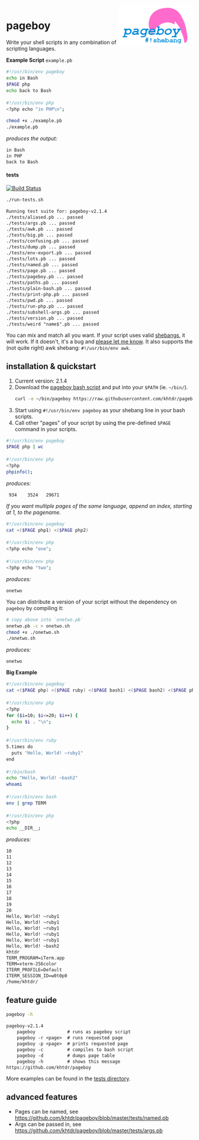 
<img align="right" src="https://raw.githubusercontent.com/khtdr/pageboy/master/logo.png" width="200" />

pageboy
=======

Write your shell scripts in any combination of scripting languages. 

**Example Script** `example.pb`

```bash
#!/usr/bin/env pageboy
echo in Bash
$PAGE php
echo back to Bash

#!/usr/bin/env php
<?php echo "in PHP\n";
```

```bash
chmod +x ./example.pb
./example.pb
```

_produces the output:_

    in Bash
    in PHP
    back to Bash

#### tests
[![Build Status](https://travis-ci.org/khtdr/pageboy.svg?branch=master)](https://travis-ci.org/khtdr/pageboy)
```bash
./run-tests.sh
```
    Running test suite for: pageboy-v2.1.4
    ./tests/aliased.pb ... passed
    ./tests/args.pb ... passed
    ./tests/awk.pb ... passed
    ./tests/big.pb ... passed
    ./tests/confusing.pb ... passed
    ./tests/dump.pb ... passed
    ./tests/env-export.pb ... passed
    ./tests/lots.pb ... passed
    ./tests/named.pb ... passed
    ./tests/page.pb ... passed
    ./tests/pageboy.pb ... passed
    ./tests/paths.pb ... passed
    ./tests/plain-bash.pb ... passed
    ./tests/print-php.pb ... passed
    ./tests/pwd.pb ... passed
    ./tests/run-php.pb ... passed
    ./tests/subshell-args.pb ... passed
    ./tests/version.pb ... passed
    ./tests/weird "name$".pb ... passed

You can mix and match all you want. If your script uses valid [shebangs](https://en.wikipedia.org/wiki/Shebang_(Unix)), it will work. If it doesn't, it's a bug and [please let me know](https://github.com/khtdr/pageboy/issues). It also supports the (not quite right) awk shebang: `#!/usr/bin/env awk`.

installation & quickstart
-------------------------

1. Current version: 2.1.4
2. Download the [pageboy bash script](https://raw.githubusercontent.com/khtdr/pageboy/v1.2.3/pageboy) and put into your `$PATH` (ie. `~/bin/`).
   ```bash
   curl -o ~/bin/pageboy https://raw.githubusercontent.com/khtdr/pageboy/v1.2.3/pageboy; chmod +x ~/bin/pageboy
   ```
3. Start using `#!/usr/bin/env pageboy` as your shebang line in your bash scripts.
4. Call other "pages" of your script by using the pre-defined `$PAGE` command in your scripts.

```bash
#!/usr/bin/env pageboy
$PAGE php | wc

#!/usr/bin/env php
<?php
phpinfo();
```

_produces:_

     934    3524   29671


_If you want multiple pages of the same language, append an index, starting at 1, to the pagename._

```bash
#!/usr/bin/env pageboy
cat <($PAGE php1) <($PAGE php2)

#!/usr/bin/env php
<?php echo "one";

#!/usr/bin/env php
<?php echo "two";
```

_produces:_

    onetwo

You can distribute a version of your script without the dependency on `pageboy` by compiling it:

```bash
# copy above into `onetwo.pb`
onetwo.pb -c > onetwo.sh
chmod +x ./onetwo.sh
./onetwo.sh
```

_produces:_

    onetwo

**Big Example**

```bash
#!/usr/bin/env pageboy
cat <($PAGE php) <($PAGE ruby) <($PAGE bash1) <($PAGE bash2) <($PAGE php2)

#!/usr/bin/env php
<?php
for ($i=10; $i<=20; $i++) {
  echo $i . "\n";
}

#!/usr/bin/env ruby
5.times do
  puts "Hello, World! ~ruby1"
end

#!/bin/bash
echo "Hello, World! ~bash2"
whoami

#!/usr/bin/env bash
env | grep TERM

#!/usr/bin/env php
<?php
echo __DIR__;
```

_produces:_

    10
    11
    12
    13
    14
    15
    16
    17
    18
    19
    20
    Hello, World! ~ruby1
    Hello, World! ~ruby1
    Hello, World! ~ruby1
    Hello, World! ~ruby1
    Hello, World! ~ruby1
    Hello, World! ~bash2
    khtdr
    TERM_PROGRAM=iTerm.app
    TERM=xterm-256color
    ITERM_PROFILE=Default
    ITERM_SESSION_ID=w0t0p0
    /home/khtdr/

feature guide
-------------

```bash
pageboy -h
```

    pageboy-v2.1.4
        pageboy            # runs as pageboy script
        pageboy -r <page>  # runs requested page
        pageboy -p <page>  # prints requested page
        pageboy -c         # compiles to bash script
        pageboy -d         # dumps page table
        pageboy -h         # shows this message
    https://github.com/khtdr/pageboy

More examples can be found in the [tests directory](https://github.com/khtdr/pageboy/blob/master/tests/).


advanced features
-----------------

  - Pages can be named, see https://github.com/khtdr/pageboy/blob/master/tests/named.pb
  - Args can be passed in, see https://github.com/khtdr/pageboy/blob/master/tests/args.pb

### 
